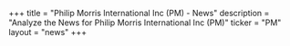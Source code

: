 +++
title = "Philip Morris International Inc (PM) - News"
description = "Analyze the News for Philip Morris International Inc (PM)"
ticker = "PM"
layout = "news"
+++

